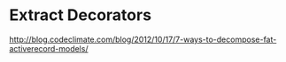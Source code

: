 # Extract Decorators

<http://blog.codeclimate.com/blog/2012/10/17/7-ways-to-decompose-fat-activerecord-models/>